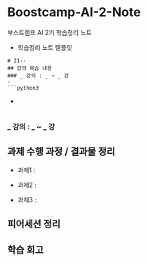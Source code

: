 # Boostcamp-AI-2-Note

부스트캠프 AI 2기 학습정리 노트


- 학습정리 노트 템플릿

```
# 21--
## 강의 복습 내용
### _ 강의 : _ ~ _ 강
- 
```python3

```

- 
```python3

```

### _ 강의 : _ ~ _ 강

## 과제 수행 과정 / 결과물 정리
- 과제1 :

- 과제2 :

- 과제3 :


## 피어세션 정리


## 학습 회고

```
